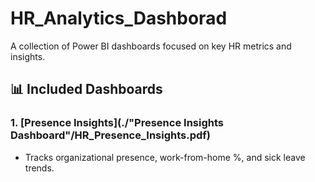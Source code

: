 # HR_Analytics_Dashborad
A collection of Power BI dashboards focused on key HR metrics and insights.

## 📊 Included Dashboards

### 1. [Presence Insights](./"Presence Insights Dashboard"/HR_Presence_Insights.pdf)
- Tracks organizational presence, work-from-home %, and sick leave trends.
